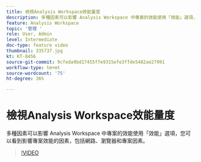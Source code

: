 ```yaml
---
title: 檢視Analysis Workspace效能量度
description: 多種因素可以影響 Analysis Workspace 中專案的效能使用「效能」選項，您可以看到影響專案效能的因素，包括網路、瀏覽器和專案因素。
feature: Analysis Workspace
topic: '管理 '
role: User, Admin
level: Intermediate
doc-type: feature video
thumbnail: 335737.jpg
kt: KT-8456
source-git-commit: 9cfeda9bd17455ffe9315efe3ffde5482ae27991
workflow-type: tm+mt
source-wordcount: '75'
ht-degree: 36%

---
```



# 檢視Analysis Workspace效能量度

多種因素可以影響 Analysis Workspace 中專案的效能使用「效能」選項，您可以看到影響專案效能的因素，包括網路、瀏覽器和專案因素。


>[!VIDEO](https://video.tv.adobe.com/v/335737/?quality=12&learn=on)